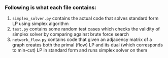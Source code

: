### Following is what each file contains:

1. `simplex_solver.py` contains the actual code that solves standard form LP using simplex algorithm
2. `test.py` contains some random test cases which checks the validity of simplex solver by comparing against brute force search
3. `network_flow.py` contains code that given an adjacency matrix of a graph creates both the primal (flow) LP and its dual (which corresponds to min-cut) LP in standard form and runs simplex solver on them
